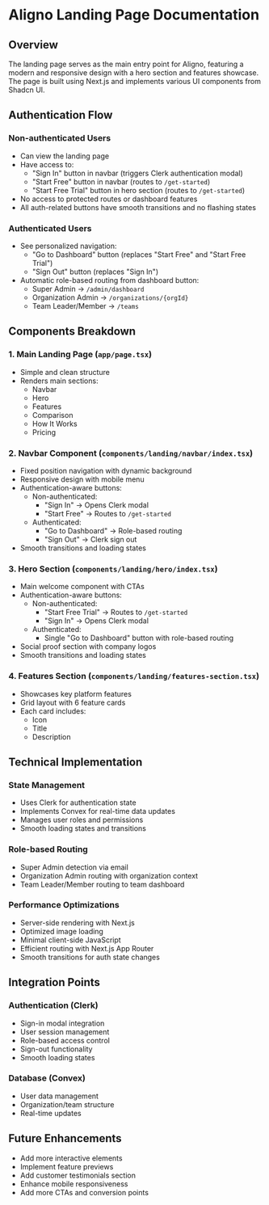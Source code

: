 # Aligno Landing Page Documentation

## Overview
The landing page serves as the main entry point for Aligno, featuring a modern and responsive design with a hero section and features showcase. The page is built using Next.js and implements various UI components from Shadcn UI.

## Authentication Flow

### Non-authenticated Users
- Can view the landing page
- Have access to:
  - "Sign In" button in navbar (triggers Clerk authentication modal)
  - "Start Free" button in navbar (routes to `/get-started`)
  - "Start Free Trial" button in hero section (routes to `/get-started`)
- No access to protected routes or dashboard features
- All auth-related buttons have smooth transitions and no flashing states

### Authenticated Users
- See personalized navigation:
  - "Go to Dashboard" button (replaces "Start Free" and "Start Free Trial")
  - "Sign Out" button (replaces "Sign In")
- Automatic role-based routing from dashboard button:
  - Super Admin → `/admin/dashboard`
  - Organization Admin → `/organizations/{orgId}`
  - Team Leader/Member → `/teams`

## Components Breakdown

### 1. Main Landing Page (`app/page.tsx`)
- Simple and clean structure
- Renders main sections:
  - Navbar
  - Hero
  - Features
  - Comparison
  - How It Works
  - Pricing

### 2. Navbar Component (`components/landing/navbar/index.tsx`)
- Fixed position navigation with dynamic background
- Responsive design with mobile menu
- Authentication-aware buttons:
  - Non-authenticated:
    - "Sign In" → Opens Clerk modal
    - "Start Free" → Routes to `/get-started`
  - Authenticated:
    - "Go to Dashboard" → Role-based routing
    - "Sign Out" → Clerk sign out
- Smooth transitions and loading states

### 3. Hero Section (`components/landing/hero/index.tsx`)
- Main welcome component with CTAs
- Authentication-aware buttons:
  - Non-authenticated:
    - "Start Free Trial" → Routes to `/get-started`
    - "Sign In" → Opens Clerk modal
  - Authenticated:
    - Single "Go to Dashboard" button with role-based routing
- Social proof section with company logos
- Smooth transitions and loading states

### 4. Features Section (`components/landing/features-section.tsx`)
- Showcases key platform features
- Grid layout with 6 feature cards
- Each card includes:
  - Icon
  - Title
  - Description

## Technical Implementation

### State Management
- Uses Clerk for authentication state
- Implements Convex for real-time data updates
- Manages user roles and permissions
- Smooth loading states and transitions

### Role-based Routing
- Super Admin detection via email
- Organization Admin routing with organization context
- Team Leader/Member routing to team dashboard

### Performance Optimizations
- Server-side rendering with Next.js
- Optimized image loading
- Minimal client-side JavaScript
- Efficient routing with Next.js App Router
- Smooth transitions for auth state changes

## Integration Points

### Authentication (Clerk)
- Sign-in modal integration
- User session management
- Role-based access control
- Sign-out functionality
- Smooth loading states

### Database (Convex)
- User data management
- Organization/team structure
- Real-time updates

## Future Enhancements
- Add more interactive elements
- Implement feature previews
- Add customer testimonials section
- Enhance mobile responsiveness
- Add more CTAs and conversion points